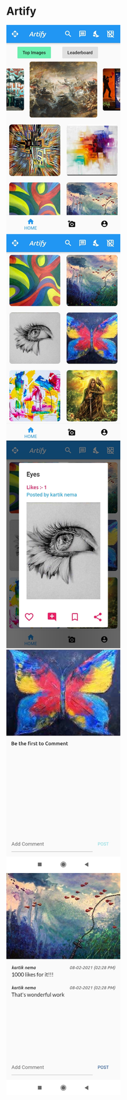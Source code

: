 # Artify

<span>
<img src="https://raw.githubusercontent.com/Kartik2301/data/master/img1.jpg" width="300">
<img src="https://raw.githubusercontent.com/Kartik2301/data/master/img2.jpg" width="300">
</span>
<br>
<span>
<img src="https://raw.githubusercontent.com/Kartik2301/data/master/img3.jpg" width="300">
<img src="https://raw.githubusercontent.com/Kartik2301/data/master/img4.jpg" width="300">
</span>
<br>
<span>
<img src="https://raw.githubusercontent.com/Kartik2301/data/master/img5.jpg" width="300">
</span>
